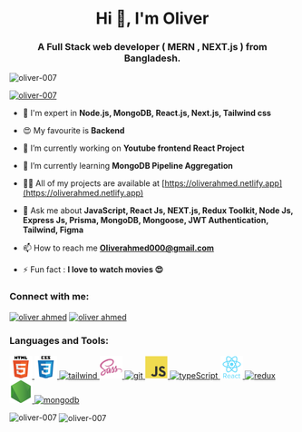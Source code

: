 
<h1 align="center">Hi 👋, I'm Oliver</h1>
<h3 align="center">A Full Stack web developer ( MERN , NEXT.js ) from Bangladesh.</h3>

<p align="left"> <img src="https://komarev.com/ghpvc/?username=oliver-007&label=Profile%20views&color=0e75b6&style=flat" alt="oliver-007" /> </p>

<p align="left"> <a href="https://github.com/ryo-ma/github-profile-trophy"><img src="https://github-profile-trophy.vercel.app/?username=oliver-007" alt="oliver-007" /></a> </p>

- 🦾 I'm expert in **Node.js, MongoDB, React.js, Next.js, Tailwind css**

- 😍  My favourite is **Backend**
  
- 🔭 I’m currently working on **Youtube frontend React Project**

- 🌱 I’m currently learning **MongoDB Pipeline Aggregation**

- 👨‍💻 All of my projects are available at [https://oliverahmed.netlify.app](https://oliverahmed.netlify.app)

- 💬 Ask me about **JavaScript, React Js, NEXT.js, Redux Toolkit, Node Js, Express Js, Prisma, MongoDB, Mongoose, JWT Authentication, Tailwind, Figma**

- 📫 How to reach me **Oliverahmed000@gmail.com**

- ⚡ Fun fact : **I love to watch movies 😍**

<h3 align="left">Connect with me:</h3>
<p align="left">
<a href="https://www.linkedin.com/in/oliver-ahmed-8a366a202/" target="blank"><img align="center" src="https://raw.githubusercontent.com/rahuldkjain/github-profile-readme-generator/master/src/images/icons/Social/linked-in-alt.svg" alt="oliver ahmed" height="30" width="40" /></a>
<a href="https://www.facebook.com/oliver.vai/" target="blank"><img align="center" src="https://raw.githubusercontent.com/rahuldkjain/github-profile-readme-generator/master/src/images/icons/Social/facebook.svg" alt="oliver ahmed" height="30" width="40" /></a>
</p>

<h3 align="left">Languages and Tools:</h3>
<p align="left">  
  <a href="https://www.w3.org/html/" target="_blank" rel="noreferrer"> <img src="https://raw.githubusercontent.com/devicons/devicon/master/icons/html5/html5-original-wordmark.svg" alt="html5" width="40" height="40"/> </a> 
  <a href="https://www.w3schools.com/css/" target="_blank" rel="noreferrer"> <img src="https://raw.githubusercontent.com/devicons/devicon/master/icons/css3/css3-original-wordmark.svg" alt="css3" width="40" height="40"/> </a>  
  <a href="https://tailwindcss.com/" target="_blank" rel="noreferrer"> <img src="https://www.vectorlogo.zone/logos/tailwindcss/tailwindcss-icon.svg" alt="tailwind" width="40" height="40"/> </a>
   <a href="https://sass-lang.com" target="_blank" rel="noreferrer"> <img src="https://raw.githubusercontent.com/devicons/devicon/master/icons/sass/sass-original.svg" alt="sass" width="40" height="40"/> </a> 
  <a href="https://git-scm.com/" target="_blank" rel="noreferrer"> <img src="https://www.vectorlogo.zone/logos/git-scm/git-scm-icon.svg" alt="git" width="40" height="40"/> </a>   
  <a href="https://developer.mozilla.org/en-US/docs/Web/JavaScript" target="_blank" rel="noreferrer"> <img src="https://raw.githubusercontent.com/devicons/devicon/master/icons/javascript/javascript-original.svg" alt="javascript" width="40" height="40"/> </a> 
   <a href="https://www.typescriptlang.org/" target="_blank" rel="noreferrer"> <img src="https://cdn3d.iconscout.com/3d/free/preview/free-typescript-3d-icon-download-in-png-blend-fbx-gltf-file-formats--microsoft-logo-angular-language-javascript-static-type-coding-lang-pack-logos-icons-7577992.png?f=webp&h=700" alt="typeScript" width="40" height="40"/> </a>
  <a href="https://reactjs.org/" target="_blank" rel="noreferrer"> <img src="https://raw.githubusercontent.com/devicons/devicon/master/icons/react/react-original-wordmark.svg" alt="react" width="40" height="40"/> </a> 
 <a href="https://redux-toolkit.js.org/" target="_blank" rel="noreferrer"> <img src="https://cdn.iconscout.com/icon/premium/png-256-thumb/redux-9305892-7694091.png" alt="redux" width="40" height="40"/> </a>
  <a href="https://www.nodejs.org/" target="_blank" rel="noreferrer"> <img src="https://raw.githubusercontent.com/devicons/devicon/master/icons/nodejs/nodejs-original.svg" alt="nodejs" width="40" height="40"/> 
    <a href="https://mongodb.com/" target="_blank" rel="noreferrer"> <img src="https://www.vectorlogo.zone/logos/mongodb/mongodb-icon.svg" alt="mongodb" width="40" height="40"/> </a> </a>  
   </p>

<p><img align="left" src="https://github-readme-stats.vercel.app/api/top-langs?username=oliver-007&show_icons=true&locale=en&layout=compact" alt="oliver-007" /></p>

<p>&nbsp;<img align="center" src="https://github-readme-stats.vercel.app/api?username=oliver-007&theme=react&show_icons=true&locale=en" alt="oliver-007" /></p>
